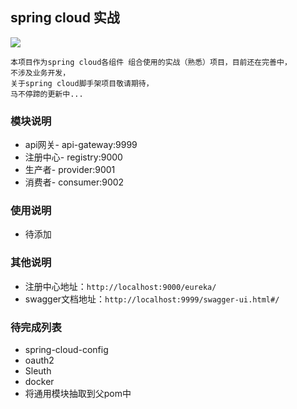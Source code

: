 ## spring cloud 实战

![](https://img.shields.io/badge/spring--cloud--in--action-1.0--SNAPSHOT-green.svg)
    
    本项目作为spring cloud各组件 组合使用的实战（熟悉）项目，目前还在完善中，
    不涉及业务开发，
    关于spring cloud脚手架项目敬请期待，
    马不停蹄的更新中...

### 模块说明

- api网关- api-gateway:9999
- 注册中心- registry:9000
- 生产者- provider:9001
- 消费者- consumer:9002




### 使用说明

- 待添加



### 其他说明

- 注册中心地址：`http://localhost:9000/eureka/`
- swagger文档地址：`http://localhost:9999/swagger-ui.html#/`


### 待完成列表

- spring-cloud-config
- oauth2
- Sleuth
- docker
- 将通用模块抽取到父pom中
